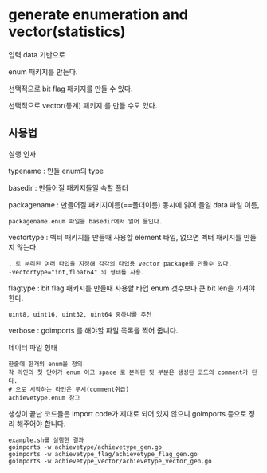 # generate enumeration and vector(statistics)

입력 data 기반으로 

enum 패키지를 만든다. 

선택적으로 bit flag 패키지를 만들 수 있다.  

선택적으로 vector(통계) 패키지 를 만들 수도 있다. 

## 사용법 

실행 인자 

typename : 만들 enum의 type 

basedir : 만들어질 패키지들일 속할 폴더 

packagename : 만들어질 패키지이름(==폴더이름) 동시에 읽어 들일 data 파일 이름, 
    
    packagename.enum 파일을 basedir에서 읽어 들인다. 

vectortype : 벡터 패키지를 만들때 사용할 element 타입, 없으면 벡터 패키지를 만들지 않는다. 

    , 로 분리된 여러 타입을 지정해 각각의 타입용 vector package를 만들수 있다. 
    -vectortype="int,float64" 의 형태를 사용.

flagtype : bit flag 패키지를 만들때 사용할 타입 enum 갯수보다 큰 bit len을 가져야 한다. 

    uint8, uint16, uint32, uint64 중하나를 추천

verbose : goimports 를 해야할 파일 목록을 찍어 줍니다. 

데이터 파일 형태 

    한줄에 한개의 enum을 정의 
    각 라인의 첫 단어가 enum 이고 space 로 분리된 뒷 부분은 생성된 코드의 comment가 된다. 
    # 으로 시작하는 라인은 무시(comment취급)
    achievetype.enum 참고 

생성이 끝난 코드들은 import code가 제대로 되어 있지 않으니 
goimports 등으로 정리 해주어야 합니다. 

    example.sh를 실행한 결과 
    goimports -w achievetype/achievetype_gen.go
    goimports -w achievetype_flag/achievetype_flag_gen.go
    goimports -w achievetype_vector/achievetype_vector_gen.go
